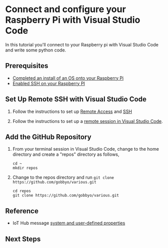 # Connect and configure your Raspberry Pi with Visual Studio Code

In this tutorial you'll connect to your Raspberry pi with Visual Studio Code and write some python code.

## Prerequisites

- [Completed an install of an OS onto your Raspberry Pi](https://www.raspberrypi.com/documentation/computers/getting-started.html)
- [Enabled SSH on your Raspberry PI](https://www.raspberrypi.com/documentation/computers/remote-access.html#ssh)

## Set Up Remote SSH with Visual Studio Code

1. Follow the instructions to set up [Remote Access](https://www.raspberrypi.com/documentation/computers/remote-access.html#introduction-to-remote-access) and [SSH](https://www.raspberrypi.com/documentation/computers/remote-access.html#setting-up-an-ssh-server)

1. Follow the instructions to set up a [remote session in Visual Studio Code](https://code.visualstudio.com/docs/remote/ssh).

## Add the GitHub Repository

1. From your terminal session in Visual Studio Code, change to the home directory and create a "repos" directory as follows,

    ```azurecli
    cd ~
    mkdir repos
    ```

1. Change to the repos directory and run `git clone https://github.com/gobbyo/various.git`

    ```azurecli
    cd repos
    git clone https://github.com/gobbyo/various.git
    ```

## Reference

- IoT Hub message [system and user-defined properties](https://learn.microsoft.com/azure/iot-hub/iot-hub-devguide-messages-construct#system-properties-of-d2c-iot-hub-messages)

## Next Steps